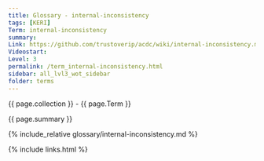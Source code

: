 ```yaml
---
title: Glossary - internal-inconsistency
tags: [KERI]
Term: internal-inconsistency
summary: 
Link: https://github.com/trustoverip/acdc/wiki/internal-inconsistency.md
Videostart: 
Level: 3
permalink: /term_internal-inconsistency.html
sidebar: all_lvl3_wot_sidebar
folder: terms
---
```


{{ page.collection }} - {{ page.Term }}

   {{ page.summary }}

{% include_relative glossary/internal-inconsistency.md %}

 {% include links.html %} 
